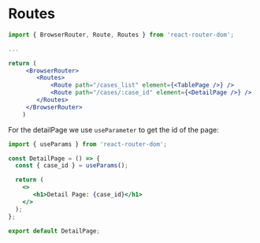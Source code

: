# Routes
```jsx
import { BrowserRouter, Route, Routes } from 'react-router-dom';

...

return (
	 <BrowserRouter>
	 	<Routes>
	 		<Route path="/cases_list" element={<TablePage />} />
	 		<Route path="/cases/:case_id" element={<DetailPage />} />
	 	</Routes>
	 </BrowserRouter>
	)
```

For the detailPage we use `useParameter` to get the id of the page:
```jsx
import { useParams } from 'react-router-dom';

const DetailPage = () => {
  const { case_id } = useParams();

  return (
    <>
       <h1>Detail Page: {case_id}</h1>
    </>
  );
};

export default DetailPage;

```